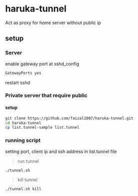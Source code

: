 # haruka-tunnel
Act as proxy for home server without public ip

## setup
### Server
enable gateway port at sshd_config
```bash
GatewayPorts yes
```
restart sshd

### Private server that require public
#### setup
```bash
git clone https://github.com/faizal2007/haruka-tunnel.git
cd haruka-tunnel
cp list.tunnel-sample list.tunnel
```
###  running script
setting port, client ip and ssh address in list.tunnel file

> run tunnel
```bash
./tunnel.sh
```
> kill tunnel
```bash
./tunnel.sh kill
```


